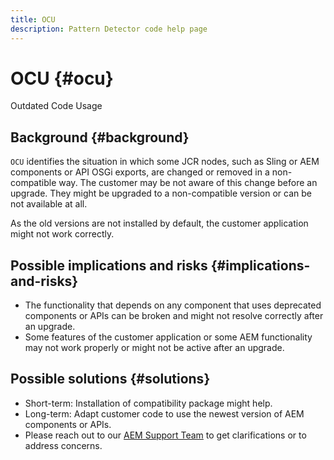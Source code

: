 ```yaml
---
title: OCU
description: Pattern Detector code help page
---
```


# OCU {#ocu}

Outdated Code Usage

## Background {#background}

`OCU` identifies the situation in which some JCR nodes, such as Sling or AEM components or API OSGi exports, are changed or removed in a non-compatible way. The customer may be not aware of this change before an upgrade. They might be upgraded to a non-compatible version or can be not available at all.

As the old versions are not installed by default, the customer application might not work correctly.

## Possible implications and risks {#implications-and-risks}

* The functionality that depends on any component that uses deprecated components or APIs can be broken and might not resolve correctly after an upgrade.
* Some features of the customer application or some AEM functionality may not work properly or might not be active after an upgrade.

## Possible solutions {#solutions}

* Short-term: Installation of compatibility package might help.
* Long-term: Adapt customer code to use the newest version of AEM components or APIs.
* Please reach out to our [AEM Support Team](https://helpx.adobe.com/enterprise/using/support-for-experience-cloud.html) to get clarifications or to address concerns.
